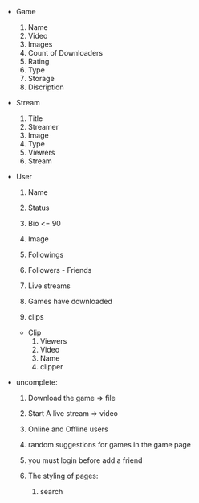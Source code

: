 - Game

    1. Name
    2. Video
    3. Images
    4. Count of Downloaders
    5. Rating
    6. Type
    7. Storage
    8. Discription

- Stream

    1. Title
    2. Streamer
    3. Image
    4. Type
    5. Viewers
    6. Stream

- User

    1. Name
    2. Status
    3. Bio <= 90
    4. Image

    5. Followings
    6. Followers - Friends

    7. Live streams
    8. Games have downloaded
    9. clips

    - Clip
        1. Viewers
        2. Video
        3. Name
        4. clipper

- uncomplete:
    1. Download the game => file
    2. Start A live stream => video
    3. Online and Offline users
    4. random suggestions for games in the game page
    5. you must login before add a friend

    6. The styling of pages:
        1. search
